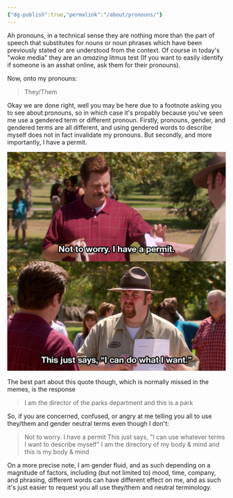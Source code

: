 ```yaml
---
{"dg-publish":true,"permalink":"/about/pronouns/"}
---
```


Ah pronouns, in a technical sense they are nothing more than the part of speech that substitutes for nouns or noun phrases which have been previously stated or are understood from the context.
Of course in today's "woke media" they are an *amazing* litmus test (If you want to easily identify if someone is an asshat online, ask them for their pronouns).

Now, onto my pronouns:
> They/Them

Okay we are done right, well you may be here due to a footnote asking you to see aboutːpronouns, so in which case it's propably because you've seen me use a gendered term or different pronoun. Firstly, pronouns, gender, and gendered terms are all different, and using gendered words to describe myself does not in fact invalidate my pronouns.
But secondly, and more importantly, I have a permit.

![_attachments/RonCanDoWhatHeWants.jpg|A man hands a park ranger a slip of paper with the caption 'Not to worry. I have a permit.'. In the next panel the ranger shows the paper back to him captioned "This just says, "I can do what I want."](/img/user/_attachments/RonCanDoWhatHeWants.jpg)

The best part about this quote though, which is normally missed in the memes, is the response
> I am the director of the parks department and this is a park

So, if you are concerned, confused, or angry at me telling you all to use they/them and gender neutral terms even though I don't:

> Not to worry. I have a permit
> This just says, "I can use whatever terms I want to describe myself"
> I am the directory of my body & mind and this is my body & mind

On a more precise note, I am gender fluid, and as such depending on a magnitude of factors, including (but not limited to) mood, time, company, and phrasing, different words can have different effect on me, and as such it's just easier to request you all use they/them and neutral terminology.